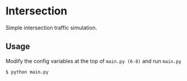 # Intersection

Simple intersection traffic simulation.

## Usage

Modify the config variables at the top of `main.py (6-8)` and run `main.py`

```
$ python main.py
```